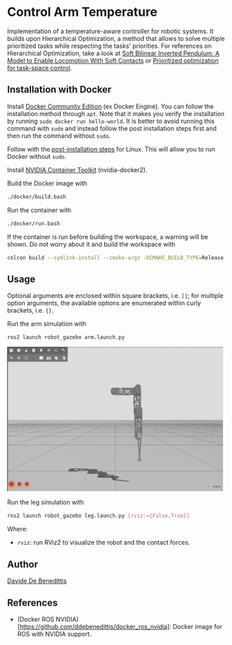 # Control Arm Temperature

Implementation of a temperature-aware controller for robotic systems.
It builds upon Hierarchical Optimization, a method that allows to solve multiple prioritized tasks while respecting the tasks' priorities.
For references on Hierarchical Optimization, take a look at [Soft Bilinear Inverted Pendulum: A Model to Enable Locomotion With Soft Contacts](https://ieeexplore.ieee.org/document/10777856) or [Prioritized optimization for task-space control](https://ieeexplore.ieee.org/abstract/document/5354341).

## Installation with Docker

Install [Docker Community Edition](https://docs.docker.com/engine/install/ubuntu/) (ex Docker Engine).
You can follow the installation method through `apt`.
Note that it makes you verify the installation by running `sudo docker run hello-world`.
It is better to avoid running this command with `sudo` and instead follow the post installation steps first and then run the command without `sudo`.

Follow with the [post-installation steps](https://docs.docker.com/engine/install/linux-postinstall/) for Linux.
This will allow you to run Docker without `sudo`.

Install [NVIDIA Container Toolkit](https://docs.nvidia.com/datacenter/cloud-native/container-toolkit/install-guide.html#setting-up-nvidia-container-toolkit) (nvidia-docker2).

Build the Docker image with
```bash
./docker/build.bash
```

Run the container with
```bash
./docker/run.bash
```

If the container is run before building the workspace, a warning will be shown.
Do not worry about it and build the workspace with
```bash
colcon build --symlink-install --cmake-args -DCMAKE_BUILD_TYPE=Release -DCMAKE_EXPORT_COMPILE_COMMANDS=ON && source install/setup.bash
```

## Usage

Optional arguments are enclosed within square brackets, i.e. `[]`; for multiple option arguments, the available options are enumerated within curly brackets, i.e. `{}`.

Run the arm simulation with
```bash
ros2 launch robot_gazebo arm.launch.py
```

<img src="https://raw.githubusercontent.com/ddebenedittis/media/main/control_arm_temperature/arm.webp" width="500">

Run the leg simulation with
```bash
ros2 launch robot_gazebo leg.launch.py [rviz:={False,True}]
```
Where:
- `rviz`: run RViz2 to visualize the robot and the contact forces.


## Author

[Davide De Benedittis](https://github.com/ddebenedittis)

## References

- (Docker ROS NVIDIA)[https://github.com/ddebenedittis/docker_ros_nvidia]: Docker image for ROS with NVIDIA support.